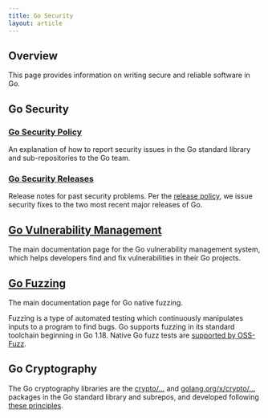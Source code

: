 ```yaml
---
title: Go Security
layout: article
---
```


## Overview

This page provides information on writing secure and reliable software in Go.

## Go Security

### [Go Security Policy](/security/policy)

An explanation of how to report security issues in the Go standard library and sub-repositories to the Go team.

### [Go Security Releases](/doc/devel/release)

Release notes for past security problems. Per the [release
policy](/doc/devel/release#policy), we issue security fixes to
the two most recent major releases of Go.

## [Go Vulnerability Management](/security/vuln)

The main documentation page for the Go vulnerability management system,
which helps developers find and fix vulnerabilities in their Go projects.

## [Go Fuzzing](/security/fuzz)

The main documentation page for Go native fuzzing.

Fuzzing is a type of automated testing which continuously manipulates inputs
to a program to find bugs.
Go supports fuzzing in its standard toolchain beginning in Go 1.18.
Native Go fuzz tests are [supported by OSS-Fuzz](https://google.github.io/oss-fuzz/getting-started/new-project-guide/go-lang/#native-go-fuzzing-support).

## Go Cryptography

The Go cryptography libraries are the [crypto/…](https://pkg.go.dev/crypto)
and [golang.org/x/crypto/…](https://pkg.go.dev/golang.org/x/crypto) packages
in the Go standard library and subrepos,
and developed following [these principles](https://go.googlesource.com/proposal/+/master/design/cryptography-principles.md).
